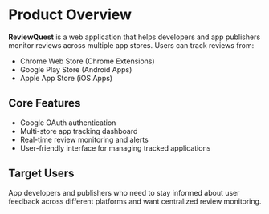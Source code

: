 # Product Overview

**ReviewQuest** is a web application that helps developers and app publishers monitor reviews across multiple app stores. Users can track reviews from:

- Chrome Web Store (Chrome Extensions)
- Google Play Store (Android Apps) 
- Apple App Store (iOS Apps)

## Core Features

- Google OAuth authentication
- Multi-store app tracking dashboard
- Real-time review monitoring and alerts
- User-friendly interface for managing tracked applications

## Target Users

App developers and publishers who need to stay informed about user feedback across different platforms and want centralized review monitoring.